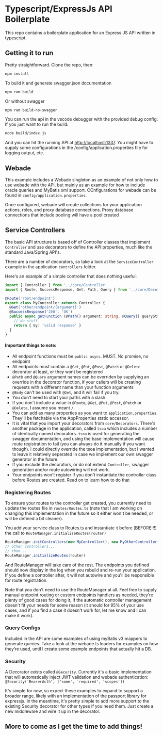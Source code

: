 # Typescript/ExpressJs API Boilerplate

This repo contains a boilerplate application for an Express JS API written in typescript.

## Getting it to run

Pretty straightforward. Clone the repo, then:

```bash
npm install
```

To build it and generate swagger.json documentation

```bash
npm run build
```

Or without swagger

```bash
npm run build-no-swagger
```

You can run the api in the vscode debugger with the provided debug config. If you just want to run the build:

```bash
node build/index.js
```

And you can hit the running API at <http://localhost:1337>. You might have to supply some configurations in the /config/application.properties file for logging output, etc.

## Webade

This example includes a Webade singleton as an example of not only how to use webade with the API, but mainly as an example for how to include oracle queries and MyBatis xml support. COnfigurations for webade can be found in `config/application.properties`.

Once configured, webade will create collections for your application actions, roles, and proxy database connections. Proxy database connections that include pooling will have a pool created

## Service Controllers

The basic API structure is based off of Controller classes that implement `Controller` and use decorators to define the API properties, much like the standard Java/Spring API's.

There are a number of decorators, so take a look at the `ServiceController` example in the application `controllers` folder.

Here's an example of a simple controller that does nothing useful:

```Typescript
import { Controller } from '../core/Controller'
import { Route, SuccessResponse, Get, Path, Query } from '../core/Decorators'

@Route('root/endpoint')
export class MyController extends Controller {
  @Get('other/endpoint/{argument}')
  @SuccessResponse('200', 'OK')
  public async getFunction (@Path() argument: string, @Query() queryStringVal: string) {
    // do stuff
    return { my: 'valid response' }
  }
}
```

#### Important things to note:

- All endpoint functions must be `public async`. MUST. No promise, no endpoint
- All endpoints must contain a `@Get`, `@Put`, `@Post`, `@Patch` or `@Delete` decorator at least, or they wont be registered
- `@Path` and `@Query` argument names can be overriden by supplying an override in the decorator function, if your callers will be creating requests with a different name than your function arguments
- `@Body` can't be used with `@Get`, and it will fail if you try.
- You don't need to start your paths with a slash.
- If you don't include a value in `@Route`, `@Get`, `@Put`, `@Post`, `@Patch` or `@Delete`, I assume you meant `/`.
- You can add as many properties as you want to `application.properties`. They'll be fetchable via the AppProperties static accessor.
- It is vital that you import your decorators from `core/Decorators`. There's another package in the application, called `tsoa` which includes a number of identically named decorators. `tsoa` is used for generating the swagger documentation, and using the base implementation will cause route registration to fail (you can always do it manually if you want though). I could directly override the tsoa implementation, but I wanted to leave it relatively seperated in case we implement our own swagger generator in the future.
- If you exclude the decorators, or do not extend `Controller`, swagger generation and/or route autowiring will not work.
- Your endpoints won't register if you don't instantiate the controller class before Routes are created. Read on to learn how to do that

### Registering Routes

To ensure your routes to the controller get created, you currently need to update the routes file in `routes/Routes.ts` (note that I am working on changing this implementation in the future so it either won't be needed, or will be defined a bit cleaner).

You add your service class to Routes.ts and instantiate it before (BEFORE!!!) the call to `RouteManager.initializeRoutes(router)`

```Typescript
RouteManager.initControllers(new MyController(), new MyOtherController())
// other controllers...
// then...
RouteManager.initializeRoutes(router)
```

And RouteManager will take care of the rest. The endpoints you defined should now display in the log when you rebuild and re-run your application. If you define a controller after, it will not autowire and you'll be responsible for route registration.

Note that you don't need to use the RouteManager at all. Feel free to supply manual endpoint routing or custom endpoints handlers as needed, they're plenty of good cases for doing it, if the automatic controller management doesn't fit your needs for some reason (it should for 95% of your use cases, and if you find a case it doesn't work for, let me know and I can make it work).

### Query Configs

Included in the API are some examples of using myBatis v3 mappers to generate queries. Take a look at the webade.ts loaders for examples on how they're used, until I create some example endpoints that actually hit a DB.

### Security

A Decorator exists called `@Security`. Currently it's a basic implementation that will automatically inject JWT validation and webade authentication: `@Security('BearerAuth', ['some', 'required', 'scopes'])`

It's simple for now, so expect these examples to expand to support a broader range, likely with an implementation of the passport library for expressjs. In the meantime, it's pretty simple to add more support to the existing Security decorator for other types if you need them. Just create a new middleware and wire it up in the decorator.

## More to come as I get the time to add things!
